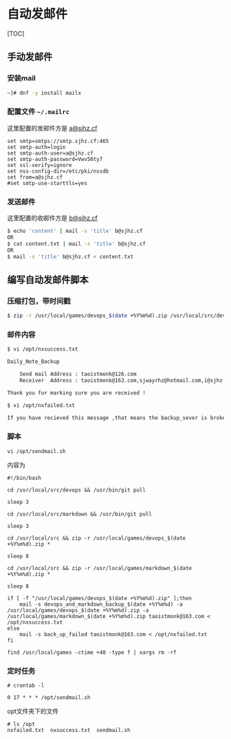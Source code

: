 # 自动发邮件

[TOC]

## 手动发邮件

### 安装mail

```bash
~]# dnf -y install mailx
```

### 配置文件 `~/.mailrc`

这里配置的发邮件方是 a@sjhz.cf

    set smtp=smtps://smtp.sjhz.cf:465   
    set smtp-auth=login                  
    set smtp-auth-user=a@sjhz.cf        
    set smtp-auth-password=Vwv56ty7     
    set ssl-verify=ignore              
    set nss-config-dir=/etc/pki/nssdb    
    set from=a@sjhz.cf                   
    #set smtp-use-starttls=yes           

### 发送邮件

这里配置的收邮件方是 b@sjhz.cf

```bash
$ echo 'content' | mail -s 'title' b@sjhz.cf
OR
$ cat content.txt | mail -s 'title' b@sjhz.cf
OR
$ mail -s 'title' b@sjhz.cf < content.txt
```

## 编写自动发邮件脚本

### 压缩打包，带时间戳

```bash
$ zip -r /usr/local/games/devops_$(date +%Y%m%d).zip /usr/local/src/devops
```

### 邮件内容

```bash
$ vi /opt/nxsuccess.txt

Daily_Note_Backup

    Send mail Address : taoistmonk@126.com
    Receiver  Address : taoistmonk@163.com,sjwayrhz@hotmail.com,i@sjhz.cf

Thank you for marking sure you are received !

$ vi /opt/nxfailed.txt

If you have recieved this message ,that means the backup_sever is broken down.

```

### 脚本

```
vi /opt/sendmail.sh
```

内容为

```shell
#!/bin/bash

cd /usr/local/src/devops && /usr/bin/git pull

sleep 3

cd /usr/local/src/markdown && /usr/bin/git pull

sleep 3

cd /usr/local/src && zip -r /usr/local/games/devops_$(date +%Y%m%d).zip *

sleep 8

cd /usr/local/src && zip -r /usr/local/games/markdown_$(date +%Y%m%d).zip *

sleep 8

if [ -f "/usr/local/games/devops_$(date +%Y%m%d).zip" ];then
    mail -s devops_and_markdown_backup_$(date +%Y%m%d) -a /usr/local/games/devops_$(date +%Y%m%d).zip -a /usr/local/games/markdown_$(date +%Y%m%d).zip taoistmonk@163.com < /opt/nxsuccess.txt
else
    mail -s back_up_failed taoistmonk@163.com < /opt/nxfailed.txt
fi

find /usr/local/games -ctime +40 -type f | xargs rm -rf
```



### 定时任务

```
# crontab -l 

0 17 * * * /opt/sendmail.sh
```

opt文件夹下的文件

```
# ls /opt
nxfailed.txt  nxsuccess.txt  sendmail.sh
```